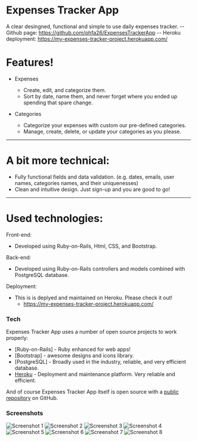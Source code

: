 # Expenses Tracker App

A clear desingned, functional and simple to use daily expenses tracker.
    -- Github page: https://github.com/phfa26/ExpensesTrackerApp
    -- Heroku deployment: https://my-expenses-tracker-project.herokuapp.com/

# Features!
- Expenses
    - Create, edit, and categorize them.
    - Sort by date, name them, and never forget where you ended up spending that spare change.

- Categories
    - Categorize your expenses with custom our pre-defined categories.
    - Manage, create, delete, or update your categories as you please.
---


# A bit more technical:

  - Fully functional fields and data validation. (e.g. dates, emails, user names, categories names, and their uniquenesses)
  - Clean and intuitive design. Just sign-up and you are good to go!

---

# Used technologies:

Front-end:
  - Developed using Ruby-on-Rails, Html, CSS, and Bootstrap.

Back-end:
  - Developed using Ruby-on-Rails controllers and models combined with PostgreSQL database.
  
Deployment:
  - This is is deplyed and maintained on Heroku. Please check it out!
    - https://my-expenses-tracker-project.herokuapp.com/

### Tech

Expenses Tracker App uses a number of open source projects to work properly:

* [Ruby-on-Rails] - Ruby enhanced for web apps!
* [Bootstrap] - awesome designs and icons library.
* [PostgreSQL] - Broadly used in the industry, reliable, and very efficient database.
* [Heroku][heroku-url] - Deployment and maintenance platform. Very reliable and efficient.

And of course Expenses Tracker App itself is open source with a [public repository][git-repo-url]
 on GitHub.

   [git-repo-url]: <https://github.com/phfa26/ExpensesTrackerApp>
   [heroku-url]: <https://my-expenses-tracker-project.herokuapp.com/>
   
   ### Screenshots
   
![Screenshot 1](/screenshots/ScreenShot1)
![Screenshot 2](/screenshots/ScreenShot2)
![Screenshot 3](/screenshots/ScreenShot3)
![Screenshot 4](/screenshots/ScreenShot4)
![Screenshot 5](/screenshots/ScreenShot5)
![Screenshot 6](/screenshots/ScreenShot6)
![Screenshot 7](/screenshots/ScreenShot7)
![Screenshot 8](/screenshots/ScreenShot8)
   


